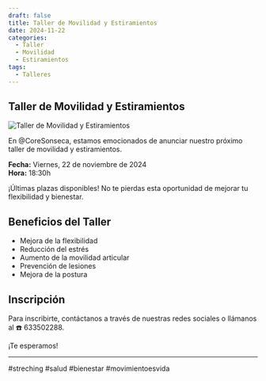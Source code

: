 ```yaml
---
draft: false
title: Taller de Movilidad y Estiramientos
date: 2024-11-22
categories:
  - Taller
  - Movilidad
  - Estiramientos
tags:
  - Talleres
---
```


## Taller de Movilidad y Estiramientos

![Taller de Movilidad y Estiramientos](../images/tallerEstiramientos.jpg)

En @CoreSonseca, estamos emocionados de anunciar nuestro próximo taller de movilidad y estiramientos.

**Fecha:** Viernes, 22 de noviembre de 2024  
**Hora:** 18:30h

¡Últimas plazas disponibles! No te pierdas esta oportunidad de mejorar tu flexibilidad y bienestar.

## Beneficios del Taller

- Mejora de la flexibilidad
- Reducción del estrés
- Aumento de la movilidad articular
- Prevención de lesiones
- Mejora de la postura

## Inscripción

Para inscribirte, contáctanos a través de nuestras redes sociales o llámanos al ☎️ 633502288.

¡Te esperamos!

---

#streching #salud #bienestar #movimientoesvida